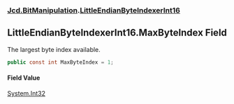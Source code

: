 ### [Jcd.BitManipulation](Jcd.BitManipulation.md 'Jcd.BitManipulation').[LittleEndianByteIndexerInt16](Jcd.BitManipulation.LittleEndianByteIndexerInt16.md 'Jcd.BitManipulation.LittleEndianByteIndexerInt16')

## LittleEndianByteIndexerInt16.MaxByteIndex Field

The largest byte index available.

```csharp
public const int MaxByteIndex = 1;
```

#### Field Value
[System.Int32](https://docs.microsoft.com/en-us/dotnet/api/System.Int32 'System.Int32')